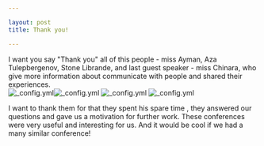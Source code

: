 ```yaml
---

layout: post
title: Thank you!

---
```


I want you say "Thank you" all of this people - miss Ayman, Aza Tulepbergenov, Stone Librande, and last guest speaker - miss Chinara, who give more information about communicate with people and shared their experiences.
<br/>
![_config.yml](https://avatars3.githubusercontent.com/u/875834?v=3&s=460)![_config.yml](https://danielzegers.files.wordpress.com/2015/01/stone-librande.jpg)
![_config.yml](https://coen.boisestate.edu/ntm/files/2012/06/Aza-T.jpg)
![_config.yml](https://media.licdn.com/mpr/mpr/shrinknp_200_200/p/8/005/05a/3d2/3bdf0aa.jpg)

I want to thank them for that they spent his spare time , they answered our questions and gave us a motivation for further work.
These conferences were very useful and interesting for us. And it would be cool if we had a  many similar conference!
